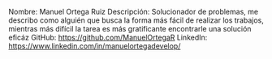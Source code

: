 Nombre: Manuel Ortega Ruiz
Descripción: Solucionador de problemas, me describo como alguién que busca la forma más fácil de realizar los trabajos, mientras más difícil la tarea es más gratificante encontrarle una solución eficáz
GitHub: https://github.com/ManuelOrtegaR
LinkedIn: https://www.linkedin.com/in/manuelortegadevelop/

